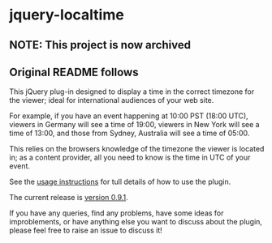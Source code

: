 # jquery-localtime

## NOTE: This project is now archived

## Original README follows

This jQuery plug-in designed to display a time in the correct timezone for the viewer; ideal for international audiences of your web site.

For example, if you have an event happening at 10:00 PST (18:00 UTC), viewers in Germany will see a time of 19:00, viewers in New York will see a time of 13:00, and those from Sydney, Australia will see a time of 05:00.

This relies on the browsers knowledge of the timezone the viewer is located in; as a content provider, all you need to know is the time in UTC of your event.

See the [usage instructions](https://github.com/GregDThomas/jquery-localtime/wiki/Usage) for tull details of how to use the plugin.

The current release is [version 0.9.1](https://github.com/GregDThomas/jquery-localtime/tree/0.9.1/dist).

If you have any queries, find any problems, have some ideas for improblements, or have anything else you want to discuss about the plugin, please feel free to raise an issue to discuss it!

